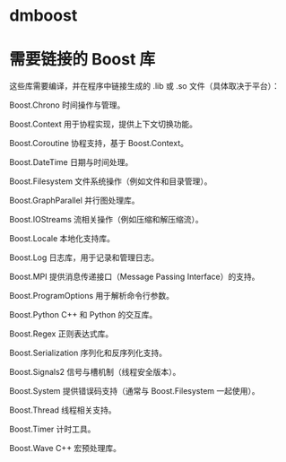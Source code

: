# dmboost

# 需要链接的 Boost 库
这些库需要编译，并在程序中链接生成的 .lib 或 .so 文件（具体取决于平台）：

Boost.Chrono
时间操作与管理。

Boost.Context
用于协程实现，提供上下文切换功能。

Boost.Coroutine
协程支持，基于 Boost.Context。

Boost.DateTime
日期与时间处理。

Boost.Filesystem
文件系统操作（例如文件和目录管理）。

Boost.GraphParallel
并行图处理库。

Boost.IOStreams
流相关操作（例如压缩和解压缩流）。

Boost.Locale
本地化支持库。

Boost.Log
日志库，用于记录和管理日志。

Boost.MPI
提供消息传递接口（Message Passing Interface）的支持。

Boost.ProgramOptions
用于解析命令行参数。

Boost.Python
C++ 和 Python 的交互库。

Boost.Regex
正则表达式库。

Boost.Serialization
序列化和反序列化支持。

Boost.Signals2
信号与槽机制（线程安全版本）。

Boost.System
提供错误码支持（通常与 Boost.Filesystem 一起使用）。

Boost.Thread
线程相关支持。

Boost.Timer
计时工具。

Boost.Wave
C++ 宏预处理库。